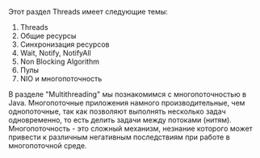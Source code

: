 Этот раздел Threads имеет следующие темы:

1. Threads
2. Общие ресурсы
3. Синхронизация ресурсов
4. Wait, Notify, NotifyAll
5. Non Blocking Algorithm
6. Пулы
7. NIO и многопоточность

В разделе "Multithreading" мы познакомимся с многопоточностью в Java.
Многопоточные приложения намного производительные, чем однопоточные,
так как позволяют выполнять несколько задач одновременно, то есть делить задачи между потоками (нитям).
Многопоточность - это сложный механизм, незнание которого может привести к различным негативным
последствиям при работе в многопоточной среде. 